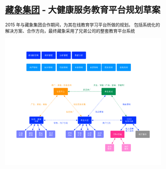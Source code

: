 [藏象集团](http://www.zxtcm.com/) - 大健康服务教育平台规划草案
===

2015 年与藏象集团合作期间，为其在线教育学习平台所做的规划。
包括系统化的解决方案、合作方向，最终藏象采用了兄弟公司的整套教育平台系统

![img](https://github.com/baisheng/zxtcm/blob/master/shot.png?raw=true)

